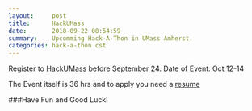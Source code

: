 ```yaml
---
layout:     post
title:      HackUMass
date:       2018-09-22 08:54:59
summary:    Upcomming Hack-A-Thon in UMass Amherst.
categories: hack-a-thon cst
---
```


Register to [HackUMass](https://hackumass.com/ "HackUMass") before September 24.
Date of Event: Oct 12-14

The Event itself is 36 hrs and to apply you need a [resume](https://www.thebalancecareers.com/high-school-resume-examples-and-writing-tips-2063554 "Resume Example")

###Have Fun and Good Luck!
